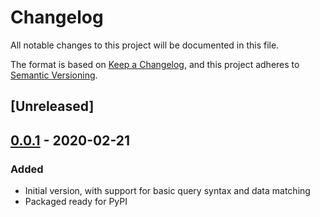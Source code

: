 # Changelog

All notable changes to this project will be documented in this file.

The format is based on [Keep a Changelog](https://keepachangelog.com/en/1.0.0/),
and this project adheres to [Semantic Versioning](https://semver.org/spec/v2.0.0.html).

## [Unreleased]

## [0.0.1] - 2020-02-21

### Added

- Initial version, with support for basic query syntax and data matching
- Packaged ready for PyPI

[0.0.1]: https://github.com/edeca/lucene-dict-matcher/releases/tag/v0.0.1